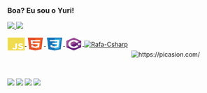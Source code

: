 ### Boa? Eu sou o Yuri!

<div>
  <a href="https://github.com/askovie">
    <img height="180em" src="https://github-readme-stats.vercel.app/api?username=askovie&show_icons=true&theme=dracula&include_all_commits-true&count_private-true" />
    <img height="180em" src="https://github-readme-stats.vercel.app/api/top-langs/?username=askovie&layout=compact&langs_count=16&theme=dracula" />
</div>




<div style="display: inline_block"><br>
  <img align="center" alt="Rafa-Js" height="30" width="40" src="https://raw.githubusercontent.com/devicons/devicon/master/icons/javascript/javascript-plain.svg">

  <img align="center" alt="Rafa-HTML" height="30" width="40" src="https://raw.githubusercontent.com/devicons/devicon/master/icons/html5/html5-original.svg">
  <img align="center" alt="Rafa-CSS" height="30" width="40" src="https://raw.githubusercontent.com/devicons/devicon/master/icons/css3/css3-original.svg">

  <img align="center" alt="Rafa-Csharp" height="30" width="40" src="https://raw.githubusercontent.com/devicons/devicon/master/icons/csharp/csharp-original.svg">


<img align="center" alt="Rafa-Csharp" height="30" width="40" src="https://cdn.jsdelivr.net/gh/devicons/devicon/icons/adonisjs/adonisjs-original.svg" />

  <br>
<a href="https://picasion.com/"><img align="right" src="https://i.picasion.com/pic92/ae657a30cebe9e9df27d0f555db7e7d4.gif" width="220" height="400" border="0"  alt="https://picasion.com/" /></a><br /><a href="https://picasion.com/"></a>

<br>   
</div>

  

  
  ##
 
<div> 
 
  <a href="https://instagram.com/ys.glim" target="_blank"><img src="https://img.shields.io/badge/-Instagram-%23E4405F?style=for-the-badge&logo=instagram&logoColor=white" target="_blank"></a>
 <a href="https://discord.gg/askovie" target="_blank"><img src="https://img.shields.io/badge/Discord-7289DA?style=for-the-badge&logo=discord&logoColor=white" target="_blank"></a> 
  <a href = "mailto:ygalvaolima@gmail.com"><img src="https://img.shields.io/badge/-Gmail-%23333?style=for-the-badge&logo=gmail&logoColor=white" target="_blank"></a>
  <a href="https://www.linkedin.com/in/y-lima-4656482a3/" target="_blank"><img src="https://img.shields.io/badge/-LinkedIn-%230077B5?style=for-the-badge&logo=linkedin&logoColor=white" target="_blank"></a> 
  
</div>
